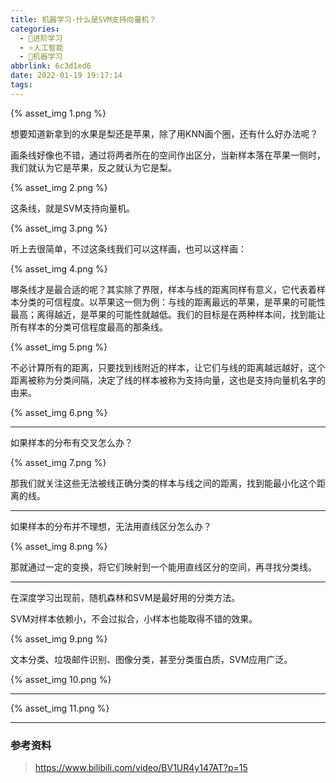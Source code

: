 ```yaml
---
title: 机器学习-什么是SVM支持向量机？
categories:
  - 🌙进阶学习
  - ⭐人工智能
  - 💫机器学习
abbrlink: 6c3d1ed6
date: 2022-01-19 19:17:14
tags:
---
```


{% asset_img 1.png %}

想要知道新拿到的水果是梨还是苹果，除了用KNN画个圈，还有什么好办法呢？

<!--more-->

画条线好像也不错，通过将两者所在的空间作出区分，当新样本落在苹果一侧时，我们就认为它是苹果，反之就认为它是梨。

{% asset_img 2.png %}

这条线，就是SVM支持向量机。

{% asset_img 3.png %}

听上去很简单，不过这条线我们可以这样画，也可以这样画：

{% asset_img 4.png %}

哪条线才是最合适的呢？其实除了界限，样本与线的距离同样有意义，它代表着样本分类的可信程度。以苹果这一侧为例：与线的距离最远的苹果，是苹果的可能性最高；离得越近，是苹果的可能性就越低。我们的目标是在两种样本间，找到能让所有样本的分类可信程度最高的那条线。

{% asset_img 5.png %}

不必计算所有的距离，只要找到线附近的样本，让它们与线的距离越远越好，这个距离被称为分类间隔，决定了线的样本被称为支持向量，这也是支持向量机名字的由来。

{% asset_img 6.png %}

***

如果样本的分布有交叉怎么办？

{% asset_img 7.png %}

那我们就关注这些无法被线正确分类的样本与线之间的距离，找到能最小化这个距离的线。

***

如果样本的分布并不理想，无法用直线区分怎么办？

{% asset_img 8.png %}

那就通过一定的变换，将它们映射到一个能用直线区分的空间，再寻找分类线。

***

在深度学习出现前，随机森林和SVM是最好用的分类方法。

SVM对样本依赖小，不会过拟合，小样本也能取得不错的效果。

{% asset_img 9.png %}

文本分类、垃圾邮件识别、图像分类，甚至分类蛋白质，SVM应用广泛。

{% asset_img 10.png %}

***

{% asset_img 11.png %}

***

### 参考资料

> <https://www.bilibili.com/video/BV1UR4y147AT?p=15>
